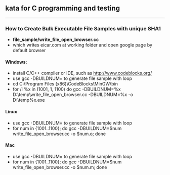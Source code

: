 ## kata for C programming and testing ##
-----
### How to Create Bulk Executable File Samples with unique SHA1 ###
- **file_sample/write_file_open_browser.cc**
- which writes eicar.com at working folder and open google page by default browser

#### Windows: ####
+ install C/C++ compiler or IDE, such as http://www.codeblocks.org/
+ use gcc -DBUILDNUM= to generate file sample with loop
 + cd C:\Program Files (x86)\CodeBlocks\MinGW\bin
 + for /l %x in (1001, 1, 1100) do gcc -DBUILDNUM=%x D:\temp\write_file_open_browser.cc -DBUILDNUM=%x -o D:\temp\%x.exe


#### Linux ####
+ use gcc -DBUILDNUM= to generate file sample with loop
 + for num in {1001..1100}; do gcc -DBUILDNUM=$num write_file_open_browser.cc -o $num.o; done


#### Mac ####
+ use gcc -DBUILDNUM= to generate file sample with loop
 + for num in {1001..1100}; do gcc -DBUILDNUM=$num write_file_open_browser.cc -o $num.m; done

